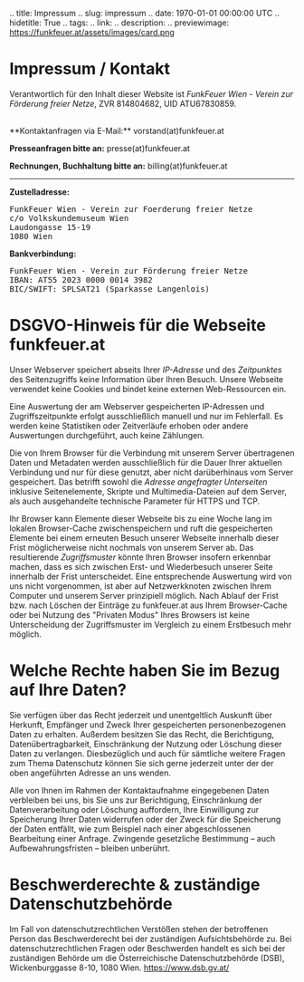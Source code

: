 .. title: Impressum
.. slug: impressum
.. date: 1970-01-01 00:00:00 UTC
.. hidetitle: True
.. tags:
.. link:
.. description:
.. previewimage: https://funkfeuer.at/assets/images/card.png


# Impressum / Kontakt

<p>Verantwortlich für den Inhalt dieser Website ist <i>FunkFeuer Wien - Verein zur Förderung freier Netze</i>, ZVR 814804682, UID ATU67830859.</p>

<br/>
**Kontaktanfragen via E-Mail:** vorstand(at)funkfeuer.at

**Presseanfragen bitte an:** presse(at)funkfeuer.at

**Rechnungen, Buchhaltung bitte an:** billing(at)funkfeuer.at

<hr/>

**Zustelladresse:**
<pre>
FunkFeuer Wien - Verein zur Foerderung freier Netze
c/o Volkskundemuseum Wien
Laudongasse 15-19
1080 Wien
</pre>

**Bankverbindung:**
<pre>
FunkFeuer Wien - Verein zur Förderung freier Netze
IBAN: AT55 2023 0000 0014 3982
BIC/SWIFT: SPLSAT21 (Sparkasse Langenlois)
</pre>


# DSGVO-Hinweis für die Webseite funkfeuer.at

Unser Webserver speichert abseits Ihrer *IP-Adresse* und des *Zeitpunktes*
des Seitenzugriffs keine Information über Ihren Besuch. Unsere Webseite
verwendet keine Cookies und bindet keine externen Web-Ressourcen ein.

Eine Auswertung der am Webserver gespeicherten IP-Adressen und
Zugriffszeitpunkte erfolgt ausschließlich manuell und nur im Fehlerfall.
Es werden keine Statistiken oder Zeitverläufe erhoben oder andere
Auswertungen durchgeführt, auch keine Zählungen.

Die von Ihrem Browser für die Verbindung mit unserem Server
übertragenen Daten und Metadaten werden ausschließlich für die Dauer
Ihrer aktuellen Verbindung und nur für diese genutzt, aber nicht
darüberhinaus vom Server gespeichert. Das betrifft sowohl die
*Adresse angefragter Unterseiten* inklusive Seitenelemente, Skripte und
Multimedia-Dateien auf dem Server, als auch ausgehandelte technische
Parameter für HTTPS und TCP.

Ihr Browser kann Elemente dieser Webseite bis zu eine Woche lang
im lokalen Browser-Cache zwischenspeichern und ruft die gespeicherten
Elemente bei einem erneuten Besuch unserer Webseite innerhalb dieser
Frist möglicherweise nicht nochmals von unserem Server ab. Das
resultierende *Zugriffsmuster* könnte Ihren Browser insofern erkennbar
machen, dass es sich zwischen Erst- und Wiederbesuch unserer Seite
innerhalb der Frist unterscheidet. Eine entsprechende Auswertung wird
von uns nicht vorgenommen, ist aber auf Netzwerkknoten zwischen Ihrem
Computer und unserem Server prinzipiell möglich. Nach Ablauf der Frist
bzw. nach Löschen der Einträge zu funkfeuer.at aus Ihrem Browser-Cache
oder bei Nutzung des "Privaten Modus" Ihres Browsers ist keine
Unterscheidung der Zugriffsmuster im Vergleich zu einem Erstbesuch mehr
möglich.

# Welche Rechte haben Sie im Bezug auf Ihre Daten?
Sie verfügen über das Recht jederzeit und unentgeltlich Auskunft über
Herkunft, Empfänger und Zweck Ihrer gespeicherten personenbezogenen
Daten zu erhalten. Außerdem besitzen Sie das Recht, die Berichtigung,
Datenübertragbarkeit, Einschränkung der Nutzung oder Löschung dieser
Daten zu verlangen. Diesbezüglich und auch für sämtliche weitere Fragen
zum Thema Datenschutz können Sie sich gerne jederzeit unter der der
oben angeführten Adresse an uns wenden.

Alle von Ihnen im Rahmen der Kontaktaufnahme eingegebenen Daten
verbleiben bei uns, bis Sie uns zur Berichtigung, Einschränkung der
Datenverarbeitung oder Löschung auffordern, Ihre Einwilligung zur
Speicherung Ihrer Daten widerrufen oder der Zweck für die Speicherung
der Daten entfällt, wie zum Beispiel nach einer abgeschlossenen
Bearbeitung einer Anfrage. Zwingende gesetzliche Bestimmung – auch
Aufbewahrungsfristen – bleiben unberührt.

# Beschwerderechte & zuständige Datenschutzbehörde
Im Fall von datenschutzrechtlichen Verstößen stehen der betroffenen
Person das Beschwerderecht bei der zuständigen Aufsichtsbehörde zu.
Bei datenschutzrechtlichen Fragen oder Beschwerden handelt es sich bei
der zuständigen Behörde um die Österreichische Datenschutzbehörde (DSB),
Wickenburggasse 8-10, 1080 Wien. https://www.dsb.gv.at/

